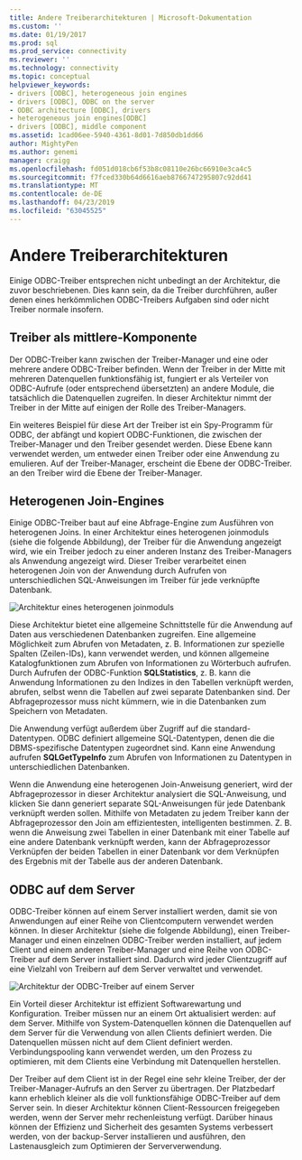```yaml
---
title: Andere Treiberarchitekturen | Microsoft-Dokumentation
ms.custom: ''
ms.date: 01/19/2017
ms.prod: sql
ms.prod_service: connectivity
ms.reviewer: ''
ms.technology: connectivity
ms.topic: conceptual
helpviewer_keywords:
- drivers [ODBC], heterogeneous join engines
- drivers [ODBC], ODBC on the server
- ODBC architecture [ODBC], drivers
- heterogeneous join engines[ODBC]
- drivers [ODBC], middle component
ms.assetid: 1cad06ee-5940-4361-8d01-7d850db1dd66
author: MightyPen
ms.author: genemi
manager: craigg
ms.openlocfilehash: fd051d018cb6f53b8c08110e26bc66910e3ca4c5
ms.sourcegitcommit: f7fced330b64d6616aeb8766747295807c92dd41
ms.translationtype: MT
ms.contentlocale: de-DE
ms.lasthandoff: 04/23/2019
ms.locfileid: "63045525"
---
```

# <a name="other-driver-architectures"></a>Andere Treiberarchitekturen
Einige ODBC-Treiber entsprechen nicht unbedingt an der Architektur, die zuvor beschriebenen. Dies kann sein, da die Treiber durchführen, außer denen eines herkömmlichen ODBC-Treibers Aufgaben sind oder nicht Treiber normale insofern.  
  
## <a name="driver-as-a-middle-component"></a>Treiber als mittlere-Komponente  
 Der ODBC-Treiber kann zwischen der Treiber-Manager und eine oder mehrere andere ODBC-Treiber befinden. Wenn der Treiber in der Mitte mit mehreren Datenquellen funktionsfähig ist, fungiert er als Verteiler von ODBC-Aufrufe (oder entsprechend übersetzten) an andere Module, die tatsächlich die Datenquellen zugreifen. In dieser Architektur nimmt der Treiber in der Mitte auf einigen der Rolle des Treiber-Managers.  
  
 Ein weiteres Beispiel für diese Art der Treiber ist ein Spy-Programm für ODBC, der abfängt und kopiert ODBC-Funktionen, die zwischen der Treiber-Manager und den Treiber gesendet werden. Diese Ebene kann verwendet werden, um entweder einen Treiber oder eine Anwendung zu emulieren. Auf der Treiber-Manager, erscheint die Ebene der ODBC-Treiber. an den Treiber wird die Ebene der Treiber-Manager.  
  
## <a name="heterogeneous-join-engines"></a>Heterogenen Join-Engines  
 Einige ODBC-Treiber baut auf eine Abfrage-Engine zum Ausführen von heterogenen Joins. In einer Architektur eines heterogenen joinmoduls (siehe die folgende Abbildung), der Treiber für die Anwendung angezeigt wird, wie ein Treiber jedoch zu einer anderen Instanz des Treiber-Managers als Anwendung angezeigt wird. Dieser Treiber verarbeitet einen heterogenen Join von der Anwendung durch Aufrufen von unterschiedlichen SQL-Anweisungen im Treiber für jede verknüpfte Datenbank.  
  
 ![Architektur eines heterogenen joinmoduls](../../odbc/reference/media/fig3-4.gif "fig3-4")  
  
 Diese Architektur bietet eine allgemeine Schnittstelle für die Anwendung auf Daten aus verschiedenen Datenbanken zugreifen. Eine allgemeine Möglichkeit zum Abrufen von Metadaten, z. B. Informationen zur spezielle Spalten (Zeilen-IDs), kann verwendet werden, und können allgemeine Katalogfunktionen zum Abrufen von Informationen zu Wörterbuch aufrufen. Durch Aufrufen der ODBC-Funktion **SQLStatistics**, z. B. kann die Anwendung Informationen zu den Indizes in den Tabellen verknüpft werden, abrufen, selbst wenn die Tabellen auf zwei separate Datenbanken sind. Der Abfrageprozessor muss nicht kümmern, wie in die Datenbanken zum Speichern von Metadaten.  
  
 Die Anwendung verfügt außerdem über Zugriff auf die standard-Datentypen. ODBC definiert allgemeine SQL-Datentypen, denen die die DBMS-spezifische Datentypen zugeordnet sind. Kann eine Anwendung aufrufen **SQLGetTypeInfo** zum Abrufen von Informationen zu Datentypen in unterschiedlichen Datenbanken.  
  
 Wenn die Anwendung eine heterogenen Join-Anweisung generiert, wird der Abfrageprozessor in dieser Architektur analysiert die SQL-Anweisung, und klicken Sie dann generiert separate SQL-Anweisungen für jede Datenbank verknüpft werden sollen. Mithilfe von Metadaten zu jedem Treiber kann der Abfrageprozessor den Join am effizientesten, intelligenten bestimmen. Z. B. wenn die Anweisung zwei Tabellen in einer Datenbank mit einer Tabelle auf eine andere Datenbank verknüpft werden, kann der Abfrageprozessor Verknüpfen der beiden Tabellen in einer Datenbank vor dem Verknüpfen des Ergebnis mit der Tabelle aus der anderen Datenbank.  
  
## <a name="odbc-on-the-server"></a>ODBC auf dem Server  
 ODBC-Treiber können auf einem Server installiert werden, damit sie von Anwendungen auf einer Reihe von Clientcomputern verwendet werden können. In dieser Architektur (siehe die folgende Abbildung), einen Treiber-Manager und einen einzelnen ODBC-Treiber werden installiert, auf jedem Client und einem anderen Treiber-Manager und eine Reihe von ODBC-Treiber auf dem Server installiert sind. Dadurch wird jeder Clientzugriff auf eine Vielzahl von Treibern auf dem Server verwaltet und verwendet.  
  
 ![Architektur der ODBC-Treiber auf einem Server](../../odbc/reference/media/fig3-5.gif "FIG3-5")  
  
 Ein Vorteil dieser Architektur ist effizient Softwarewartung und Konfiguration. Treiber müssen nur an einem Ort aktualisiert werden: auf dem Server. Mithilfe von System-Datenquellen können die Datenquellen auf dem Server für die Verwendung von allen Clients definiert werden. Die Datenquellen müssen nicht auf dem Client definiert werden. Verbindungspooling kann verwendet werden, um den Prozess zu optimieren, mit dem Clients eine Verbindung mit Datenquellen herstellen.  
  
 Der Treiber auf dem Client ist in der Regel eine sehr kleine Treiber, der der Treiber-Manager-Aufrufs an den Server zu übertragen. Der Platzbedarf kann erheblich kleiner als die voll funktionsfähige ODBC-Treiber auf dem Server sein. In dieser Architektur können Client-Ressourcen freigegeben werden, wenn der Server mehr rechenleistung verfügt. Darüber hinaus können der Effizienz und Sicherheit des gesamten Systems verbessert werden, von der backup-Server installieren und ausführen, den Lastenausgleich zum Optimieren der Serververwendung.

